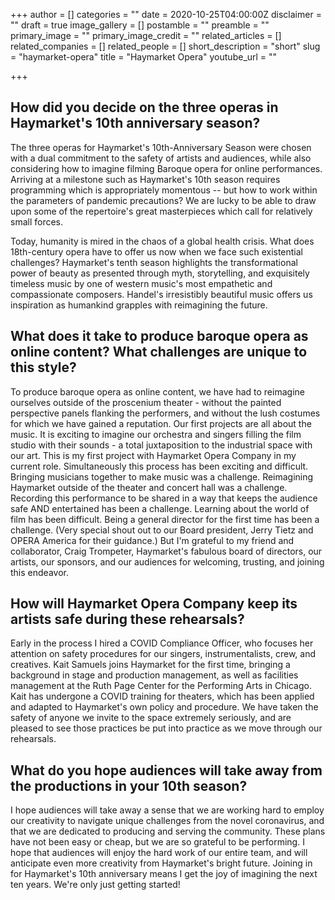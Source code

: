 +++
author = []
categories = ""
date = 2020-10-25T04:00:00Z
disclaimer = ""
draft = true
image_gallery = []
postamble = ""
preamble = ""
primary_image = ""
primary_image_credit = ""
related_articles = []
related_companies = []
related_people = []
short_description = "short"
slug = "haymarket-opera"
title = "Haymarket Opera"
youtube_url = ""

+++
## How did you decide on the three operas in Haymarket's 10th anniversary season?

The three operas for Haymarket's 10th-Anniversary Season were chosen with a dual commitment to the safety of artists and audiences, while also considering how to imagine filming Baroque opera for online performances. Arriving at a milestone such as Haymarket's 10th season requires programming which is appropriately momentous -- but how to work within the parameters of pandemic precautions? We are lucky to be able to draw upon some of the repertoire's great masterpieces which call for relatively small forces. 

Today, humanity is mired in the chaos of a global health crisis. What does 18th-century opera have to offer us now when we face such existential challenges? Haymarket's tenth season highlights the transformational power of beauty as presented through myth, storytelling, and exquisitely timeless music by one of western music's most empathetic and compassionate composers. Handel's irresistibly beautiful music offers us inspiration as humankind grapples with reimagining the future. 

## What does it take to produce baroque opera as online content? What challenges are unique to this style?

To produce baroque opera as online content, we have had to reimagine ourselves outside of the proscenium theater - without the painted perspective panels flanking the performers, and without the lush costumes for which we have gained a reputation. Our first projects are all about the music. It is exciting to imagine our orchestra and singers filling the film studio with their sounds -  a total juxtaposition to the industrial space with our art.  This is my first project with Haymarket Opera Company in my current role. Simultaneously this process has been exciting and difficult. Bringing musicians together to make music was a challenge. Reimagining Haymarket outside of the theater and concert hall was a challenge. Recording this performance to be shared in a way that keeps the audience safe AND entertained has been a challenge. Learning about the world of film has been difficult. Being a general director for the first time has been a challenge. (Very special shout out to our Board president, Jerry Tietz and OPERA America for their guidance.) But I'm grateful to my friend and collaborator, Craig Trompeter, Haymarket's fabulous board of directors, our artists, our sponsors, and our audiences for welcoming, trusting, and joining this endeavor.

## How will Haymarket Opera Company keep its artists safe during these rehearsals? 

Early in the process I hired a COVID Compliance Officer, who focuses her attention on safety procedures for our singers, instrumentalists, crew, and creatives. Kait Samuels joins Haymarket for the first time, bringing a background in stage and production management, as well as facilities management at the Ruth Page Center for the Performing Arts in Chicago. Kait has undergone a COVID training for theaters, which has been applied and adapted to Haymarket's own policy and procedure. We have taken the safety of anyone we invite to the space extremely seriously, and are pleased to see those practices be put into practice as we move through our rehearsals. 

## What do you hope audiences will take away from the productions in your 10th season?

I hope audiences will take away a sense that we are working hard to employ our creativity to navigate unique challenges from the novel coronavirus, and that we are dedicated to producing and serving the community. These plans have not been easy or cheap, but we are so grateful to be performing. I hope that audiences will enjoy the hard work of our entire team, and will anticipate even more creativity from Haymarket's bright future. Joining in for Haymarket's 10th anniversary means I get the joy of imagining the next ten years. We're only just getting started!